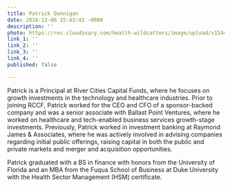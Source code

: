 ```yaml
---
title: Patrick Dunnigan
date: 2018-12-06 15:43:43 -0600
description: ''
photo: https://res.cloudinary.com/health-wildcatters/image/upload/v1544132642/image.png
link_1: ''
link_2: ''
link_3: ''
link_4: ''
published: false

---
```

Patrick is a Principal at River Cities Capital Funds, where he focuses on growth investments in the technology and healthcare industries. Prior to joining RCCF, Patrick worked for the CEO and CFO of a sponsor-backed company and was a senior associate with Ballast Point Ventures, where he worked on healthcare and tech-enabled business services growth-stage investments. Previously, Patrick worked in investment banking at Raymond James & Associates, where he was actively involved in advising companies regarding initial public offerings, raising capital in both the public and private markets and merger and acquisition opportunities.

Patrick graduated with a BS in finance with honors from the University of Florida and an MBA from the Fuqua School of Business at Duke University with the Health Sector Management (HSM) certificate.